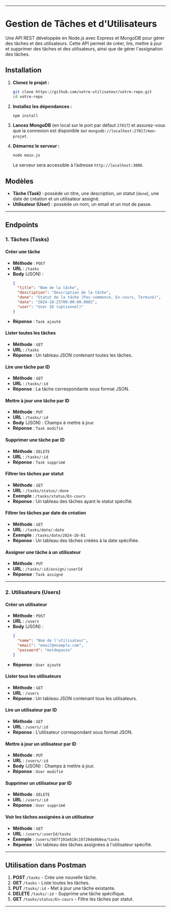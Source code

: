 
---

# Gestion de Tâches et d'Utilisateurs

Une API REST développée en Node.js avec Express et MongoDB pour gérer des tâches et des utilisateurs. Cette API permet de créer, lire, mettre à jour et supprimer des tâches et des utilisateurs, ainsi que de gérer l'assignation des tâches.

## Installation

1. **Clonez le projet :**
   ```bash
   git clone https://github.com/votre-utilisateur/votre-repo.git
   cd votre-repo
   ```

2. **Installez les dépendances :**
   ```bash
   npm install
   ```

3. **Lancez MongoDB** (en local sur le port par défaut `27017`) et assurez-vous que la connexion est disponible sur `mongodb://localhost:27017/mon-projet`.

4. **Démarrez le serveur :**
   ```bash
   node main.js
   ```
   Le serveur sera accessible à l’adresse `http://localhost:3000`.

## Modèles

- **Tâche (Task)** : possède un titre, une description, un statut (`done`), une date de création et un utilisateur assigné.
- **Utilisateur (User)** : possède un nom, un email et un mot de passe.

---

## Endpoints

### 1. Tâches (Tasks)

#### Créer une tâche
- **Méthode** : `POST`
- **URL** : `/tasks`
- **Body** (JSON) :
  ```json
  {
    "title": "Nom de la tâche",
    "description": "Description de la tâche",
    "done": "Statut de la tâche (Pas-commencé, En-cours, Terminé)",
    "date": "2024-10-25T00:00:00.000Z",
    "user": "User ID (optionnel)"
  }
  ```
- **Réponse** : `Task ajouté`

#### Lister toutes les tâches
- **Méthode** : `GET`
- **URL** : `/tasks`
- **Réponse** : Un tableau JSON contenant toutes les tâches.

#### Lire une tâche par ID
- **Méthode** : `GET`
- **URL** : `/tasks/:id`
- **Réponse** : La tâche correspondante sous format JSON.

#### Mettre à jour une tâche par ID
- **Méthode** : `PUT`
- **URL** : `/tasks/:id`
- **Body** (JSON) : Champs à mettre à jour.
- **Réponse** : `Task modifié`

#### Supprimer une tâche par ID
- **Méthode** : `DELETE`
- **URL** : `/tasks/:id`
- **Réponse** : `Task supprimé`

#### Filtrer les tâches par statut
- **Méthode** : `GET`
- **URL** : `/tasks/status/:done`
- **Exemple** : `/tasks/status/En-cours`
- **Réponse** : Un tableau des tâches ayant le statut spécifié.

#### Filtrer les tâches par date de création
- **Méthode** : `GET`
- **URL** : `/tasks/date/:date`
- **Exemple** : `/tasks/date/2024-10-01`
- **Réponse** : Un tableau des tâches créées à la date spécifiée.

#### Assigner une tâche à un utilisateur
- **Méthode** : `PUT`
- **URL** : `/tasks/:id/assign/:userId`
- **Réponse** : `Task assigné`

---

### 2. Utilisateurs (Users)

#### Créer un utilisateur
- **Méthode** : `POST`
- **URL** : `/users`
- **Body** (JSON) :
  ```json
  {
    "name": "Nom de l'utilisateur",
    "email": "email@example.com",
    "password": "motdepasse"
  }
  ```
- **Réponse** : `User ajouté`

#### Lister tous les utilisateurs
- **Méthode** : `GET`
- **URL** : `/users`
- **Réponse** : Un tableau JSON contenant tous les utilisateurs.

#### Lire un utilisateur par ID
- **Méthode** : `GET`
- **URL** : `/users/:id`
- **Réponse** : L’utilisateur correspondant sous format JSON.

#### Mettre à jour un utilisateur par ID
- **Méthode** : `PUT`
- **URL** : `/users/:id`
- **Body** (JSON) : Champs à mettre à jour.
- **Réponse** : `User modifié`

#### Supprimer un utilisateur par ID
- **Méthode** : `DELETE`
- **URL** : `/users/:id`
- **Réponse** : `User supprimé`

#### Voir les tâches assignées à un utilisateur
- **Méthode** : `GET`
- **URL** : `/users/:userId/tasks`
- **Exemple** : `/users/507f191e810c19729de860ea/tasks`
- **Réponse** : Un tableau des tâches assignées à l'utilisateur spécifié.

---

## Utilisation dans Postman

1. **POST** `/tasks` - Crée une nouvelle tâche.
2. **GET** `/tasks` - Liste toutes les tâches.
3. **PUT** `/tasks/:id` - Met à jour une tâche existante.
4. **DELETE** `/tasks/:id` - Supprime une tâche spécifique.
5. **GET** `/tasks/status/En-cours` - Filtre les tâches par statut.

---
